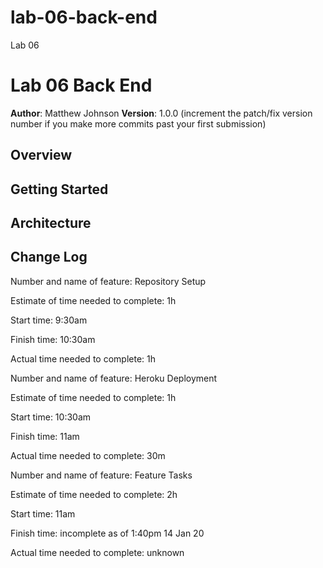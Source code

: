 # lab-06-back-end
Lab 06

# Lab 06 Back End

**Author**: Matthew Johnson
**Version**: 1.0.0 (increment the patch/fix version number if you make more commits past your first submission)

## Overview
<!-- Provide a high level overview of what this application is and why you are building it, beyond the fact that it's an assignment for this class. (i.e. What's your problem domain?) -->

## Getting Started
<!-- What are the steps that a user must take in order to build this app on their own machine and get it running? -->

## Architecture
<!-- Provide a detailed description of the application design. What technologies (languages, libraries, etc) you're using, and any other relevant design information. -->

## Change Log
<!-- Use this area to document the iterative changes made to your application as each feature is successfully implemented. Use time stamps. Here's an examples:

01-01-2001 4:59pm - Application now has a fully-functional express server, with a GET route for the location resource.

## Credits and Collaborations
Vij Rangarajan
 -->

Number and name of feature: Repository Setup

Estimate of time needed to complete: 1h

Start time: 9:30am

Finish time: 10:30am

Actual time needed to complete: 1h


Number and name of feature: Heroku Deployment

Estimate of time needed to complete: 1h

Start time: 10:30am

Finish time: 11am

Actual time needed to complete: 30m


Number and name of feature: Feature Tasks

Estimate of time needed to complete: 2h

Start time: 11am

Finish time: incomplete as of 1:40pm 14 Jan 20

Actual time needed to complete: unknown